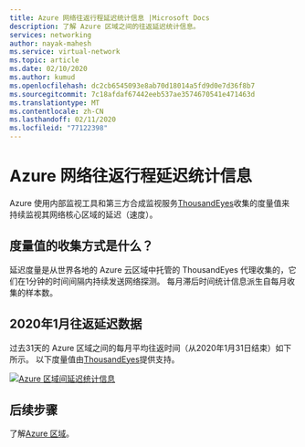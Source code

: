 ```yaml
---
title: Azure 网络往返行程延迟统计信息 |Microsoft Docs
description: 了解 Azure 区域之间的往返延迟统计信息。
services: networking
author: nayak-mahesh
ms.service: virtual-network
ms.topic: article
ms.date: 02/10/2020
ms.author: kumud
ms.openlocfilehash: dc2cb6545093e8ab70d18014a5fd9d0e7d36f8b7
ms.sourcegitcommit: 7c18afdaf67442eeb537ae3574670541e471463d
ms.translationtype: MT
ms.contentlocale: zh-CN
ms.lasthandoff: 02/11/2020
ms.locfileid: "77122398"
---
```

# <a name="azure-network-round-trip-latency-statistics"></a>Azure 网络往返行程延迟统计信息

Azure 使用内部监视工具和第三方合成监视服务[ThousandEyes](https://thousandeyes.com)收集的度量值来持续监视其网络核心区域的延迟（速度）。

## <a name="how-are-the-measurements-collected"></a>度量值的收集方式是什么？

延迟度量是从世界各地的 Azure 云区域中托管的 ThousandEyes 代理收集的，它们在1分钟的时间间隔内持续发送网络探测。 每月滞后时间统计信息派生自每月收集的样本数。

## <a name="january-2020-round-trip-latency-figures"></a>2020年1月往返延迟数据

过去31天的 Azure 区域之间的每月平均往返时间（从2020年1月31日结束）如下所示。 以下度量值由[ThousandEyes](https://thousandeyes.com)提供支持。

[![Azure 区域间延迟统计信息](media/azure-network-latency/azure-network-latency.png)](media/azure-network-latency/azure-network-latency.png#lightbox)

## <a name="next-steps"></a>后续步骤

了解[Azure 区域](https://azure.microsoft.com/global-infrastructure/regions/)。
